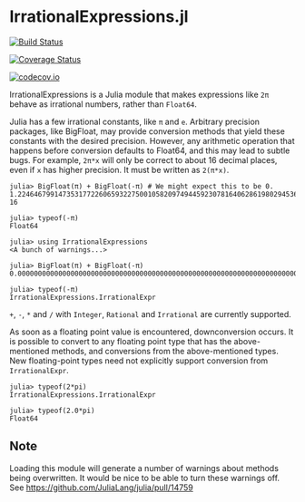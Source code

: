 # IrrationalExpressions.jl

[![Build Status](https://travis-ci.org/perrutquist/IrrationalExpressions.jl.svg?branch=master)](https://travis-ci.org/perrutquist/IrrationalExpressions.jl)

[![Coverage Status](https://coveralls.io/repos/perrutquist/IrrationalExpressions.jl/badge.svg?branch=master&service=github)](https://coveralls.io/github/perrutquist/IrrationalExpressions.jl?branch=master)

[![codecov.io](http://codecov.io/github/perrutquist/IrrationalExpressions.jl/coverage.svg?branch=master)](http://codecov.io/github/perrutquist/IrrationalExpressions.jl?branch=master)

IrrationalExpressions is a Julia module that makes expressions like `2π` behave as irrational numbers, rather than `Float64`.

Julia has a few irrational constants, like `π` and `e`. Arbitrary precision packages, like BigFloat, may provide conversion methods that yield these constants with the desired precision. However, any arithmetic operation that happens before conversion defaults to Float64, and this may lead to subtle bugs. For example, `2π*x` will only be correct to about 16 decimal places, even if `x` has higher precision. It must be written as `2(π*x)`.

```
julia> BigFloat(π) + BigFloat(-π) # We might expect this to be 0.
1.224646799147353177226065932275001058209749445923078164062861980294536250318213e-16

julia> typeof(-π)
Float64

julia> using IrrationalExpressions
<A bunch of warnings...>

julia> BigFloat(π) + BigFloat(-π)
0.000000000000000000000000000000000000000000000000000000000000000000000000000000

julia> typeof(-π)
IrrationalExpressions.IrrationalExpr
```

`+`, `-`, `*` and `/` with `Integer`, `Rational` and `Irrational` are
currently supported.

As soon as a floating point value is encountered, downconversion occurs. It is possible to convert to any floating point type that has the above-mentioned methods, and conversions from the above-mentioned types. New floating-point types need not explicitly support conversion from `IrrationalExpr`.


```
julia> typeof(2*pi)
IrrationalExpressions.IrrationalExpr

julia> typeof(2.0*pi)
Float64
```

## Note

Loading this module will generate a number of warnings about methods being overwritten.
It would be nice to be able to turn these warnings off. See https://github.com/JuliaLang/julia/pull/14759
